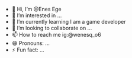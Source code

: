 - 👋 Hi, I’m @Enes Ege
- 👀 I’m interested in ...
- 🌱 I’m currently learning I am a game developer
- 💞️ I’m looking to collaborate on ...
- 📫 How to reach me ig:@wenesq_o6
- 😄 Pronouns: ...
- ⚡ Fun fact: ...

<!---
ensfloww/ensfloww is a ✨ special ✨ repository because its `README.md` (this file) appears on your GitHub profile.
You can click the Preview link to take a look at your changes.
--->
